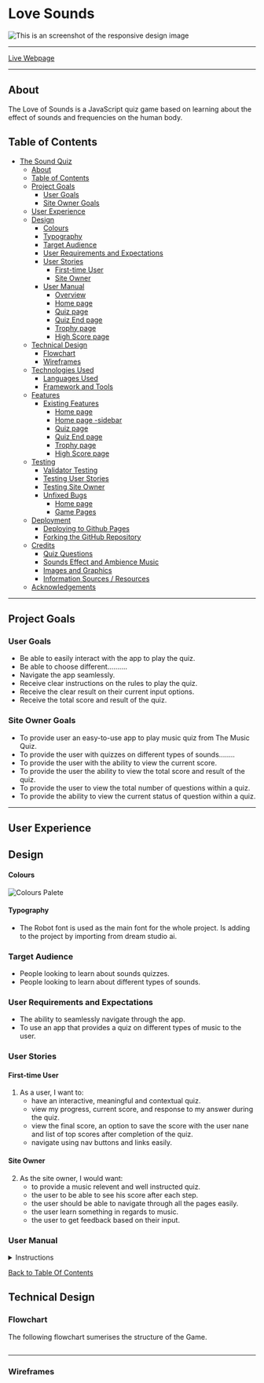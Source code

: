 
# Love Sounds

![This is an screenshot of the responsive design image](./assets/images/readme/music_quiz_responsiveness.png)

----

[Live Webpage]()

----

## About

The Love of Sounds is a JavaScript quiz game based on learning about the effect of sounds and frequencies on the human body.

## Table of Contents

- [The Sound Quiz](#the-sound-quiz)
  - [About](#about)
  - [Table of Contents](#table-of-contents)
  - [Project Goals](#project-goals)
    - [User Goals](#user-goals)
    - [Site Owner Goals](#site-owner-goals)
  - [User Experience](#user-experience)
  - [Design](#design)
      - [Colours](#colours)
      - [Typography](#typography)
    - [Target Audience](#target-audience)
    - [User Requirements and Expectations](#user-requirements-and-expectations)
    - [User Stories](#user-stories)
      - [First-time User](#first-time-user)
      - [Site Owner](#site-owner)
    - [User Manual](#user-manual)
      - [Overview](#overview)
      - [Home page](#home-page)
      - [Quiz page](#quiz-page)
      - [Quiz End page](#quiz-end-page)
      - [Trophy page](#trophy-page)
      - [High Score page](#high-score-page)
  - [Technical Design](#technical-design)
    - [Flowchart](#flowchart)
    - [Wireframes](#wireframes)
  - [Technologies Used](#technologies-used)
    - [Languages Used](#languages-used)
    - [Framework and Tools](#framework-and-tools)
  - [Features](#features)
    - [Existing Features](#existing-features)
      - [Home page](#home-page-1)
      - [Home page -sidebar](#home-page--sidebar)
      - [Quiz page](#quiz-page-1)
      - [Quiz End page](#quiz-end-page-1)
      - [Trophy page](#trophy-page-1)
      - [High Score page](#high-score-page-1)
  - [Testing](#testing)
    - [Validator Testing](#validator-testing)
    - [Testing User Stories](#testing-user-stories)
    - [Testing Site Owner](#testing-site-owner)
    - [Unfixed Bugs](#unfixed-bugs)
      - [Home page](#home-page-2)
      - [Game Pages](#game-pages)
  - [Deployment](#deployment)
    - [Deploying to Github Pages](#deploying-to-github-pages)
    - [Forking the GitHub Repository](#forking-the-github-repository)
  - [Credits](#credits)
    - [Quiz Questions](#quiz-questions)
    - [Sounds Effect and Ambience Music](#sounds-effect-and-ambience-music)
    - [Images and Graphics](#images-and-graphics)
    - [Information Sources / Resources](#information-sources--resources)
  - [Acknowledgements](#acknowledgements)

-----
## Project Goals

### User Goals

 - Be able to easily interact with the app to play the quiz.
 - Be able to choose different..........
 - Navigate the app seamlessly.
 - Receive clear instructions on the rules to play the quiz.
 - Receive the clear result on their current input options.
 - Receive the total score and result of the quiz.


### Site Owner Goals

 - To provide user an easy-to-use app to play music quiz from The Music Quiz.
 - To provide the user with quizzes on different types of sounds........
 - To provide the user with the ability to view the current score.
 - To provide the user the ability to view the total score and result of the quiz.
 - To provide the user to view the total number of questions within a quiz.
 - To provide the ability to view the current status of question within a quiz.

-----
## User Experience

## Design

#### Colours

![Colours Palete]()

#### Typography

- The Robot font is used as the main font for the whole project. Is adding to the project by importing from dream studio ai.

### Target Audience

 - People looking to learn about sounds quizzes.
 - People looking to learn about different types of sounds.

### User Requirements and Expectations

 - The ability to seamlessly navigate through the app.
 - To use an app that provides a quiz on different types of music to the user.

### User Stories

#### First-time User

1. As a user, I want to:
    - have an interactive, meaningful and contextual quiz.
    - view my progress, current score, and response to my answer during the quiz.
    - view the final score, an option to save the score with the user nane and list of top scores after completion of the quiz.
    - navigate using nav buttons and links easily.

#### Site Owner
2.  As the site owner, I would want:
    - to provide a music relevent and well instructed quiz.
    - the user to be able to see his score after each step.
    - the user should be able to navigate through all the pages easily.
    - the user learn something in regards to music.
    - the user to get feedback based on their input.

### User Manual

<details><summary>Instructions</summary>

#### Overview

The Music Quiz app is for users who wish to enhance the knowledge about different type of sounds () by playing interactive quizzes. Each page provides the logo at the top left corner and nav button to navigate to home page.

---

#### Home page

The landing page of the website welcomes the user. It provides the toggle icon at the top right corner to navigate the user to different pages of the website. The "Let's Know" nav button directly navigates the user to the quiz page by randomly selecting one of the music type. Alternatively, user can select particular type of quiz through toggle button.

---

#### Quiz page

The Quiz page provides user the following features:
- Question with four options.
    - User selection is highlighted with green for right answer and red for wrong answer.
    - User is also provided with textual feedback on the selection.
- Progress bar for progress of the quiz.
- Selected music type for the quiz.
- Current question number from total number of questions.
- Current status of the score.  
- Nav button to navigate to home page.
- On completion of the quiz, user is automatically navigated to Quiz End page.

---

#### Quiz End page

The Quiz End page provides the following features:
- Option to save the quiz score by entering user name. 
- After saving the score along with user name, user is automatically navigated to either the trophy page or the high score page depending on user's score.
- Nav button to navigate to home page.

---

#### Trophy page

The Trophy page provides either one of the following greeting messages:
- User's detailed result with a Gold guitar icon, if the user gave all answers right.
- User's detailed result with a Silver guitar icon, if the user gave nine answers right.
- User's detailed result with a Bronze guitar icon, if the user gave eight answers right.

---

#### High Score page

The High Score page provides the following features:
- Shows up to the top six high scores along with user name and icon of .
- Nav button to navigate to home page.

---
</details>

[Back to Table Of Contents](#table-of-contents)

## Technical Design

### Flowchart

The following flowchart sumerises the structure of the Game.

![]()

----

### Wireframes
